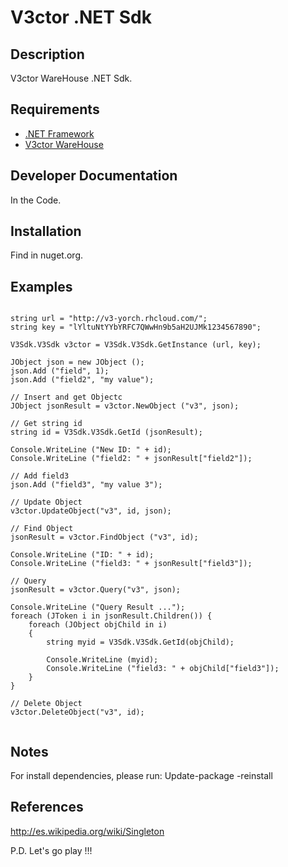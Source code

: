 # V3ctor .NET Sdk #

## Description ##
V3ctor WareHouse .NET Sdk.

## Requirements ##
* [.NET Framework](http://www.microsoft.com/es-mx/download/details.aspx?id=30653)
* [V3ctor WareHouse](https://github.com/yorch81/v3ctorwh)

## Developer Documentation ##
In the Code.

## Installation ##
Find in nuget.org.

## Examples ##
~~~

string url = "http://v3-yorch.rhcloud.com/";
string key = "lYltuNtYYbYRFC7QWwHn9b5aH2UJMk1234567890";

V3Sdk.V3Sdk v3ctor = V3Sdk.V3Sdk.GetInstance (url, key);

JObject json = new JObject ();
json.Add ("field", 1);
json.Add ("field2", "my value");

// Insert and get Objectc
JObject jsonResult = v3ctor.NewObject ("v3", json);

// Get string id
string id = V3Sdk.V3Sdk.GetId (jsonResult);

Console.WriteLine ("New ID: " + id);
Console.WriteLine ("field2: " + jsonResult["field2"]);

// Add field3
json.Add ("field3", "my value 3");

// Update Object
v3ctor.UpdateObject("v3", id, json);

// Find Object
jsonResult = v3ctor.FindObject ("v3", id);

Console.WriteLine ("ID: " + id);
Console.WriteLine ("field3: " + jsonResult["field3"]);

// Query 
jsonResult = v3ctor.Query("v3", json);

Console.WriteLine ("Query Result ...");
foreach (JToken i in jsonResult.Children()) {
	foreach (JObject objChild in i)
	{
		string myid = V3Sdk.V3Sdk.GetId(objChild);

		Console.WriteLine (myid);
		Console.WriteLine ("field3: " + objChild["field3"]);
	}
}

// Delete Object
v3ctor.DeleteObject("v3", id);
			
~~~

## Notes ##
For install dependencies, please run: Update-package -reinstall

## References ##
http://es.wikipedia.org/wiki/Singleton

P.D. Let's go play !!!




